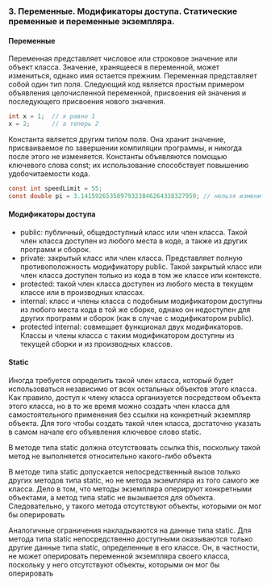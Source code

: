 ### 3. Переменные. Модификаторы доступа. Статические пременные и переменные экземпляра.

#### Переменные
Переменная представляет числовое или строковое значение или объект класса. Значение, хранящееся в переменной, может измениться, однако имя остается прежним. Переменная представляет собой один тип поля. Следующий код является простым примером объявления целочисленной переменной, присвоения ей значения и последующего присвоения нового значения.
```csharp
int x = 1;  // x равно 1
x = 2;      // а теперь 2
```
Константа является другим типом поля. Она хранит значение, присваиваемое по завершении компиляции программы, и никогда после этого не изменяется. Константы объявляются помощью ключевого слова const; их использование способствует повышению удобочитаемости кода.
```csharp
const int speedLimit = 55;
const double pi = 3.14159265358979323846264338327950; // нельзя изменить во время иполнения программы
```
#### Модификаторы доступа

 - public: публичный, общедоступный класс или член класса. Такой член класса доступен из любого места в коде, а также из других программ и сборок.
- private: закрытый класс или член класса. Представляет полную противоположность модификатору public. Такой закрытый класс или член класса доступен только из кода в том же классе или контексте.
- protected: такой член класса доступен из любого места в текущем классе или в производных классах.
- internal: класс и члены класса с подобным модификатором доступны из любого места кода в той же сборке, однако он недоступен для других программ и сборок (как в случае с модификатором public).
- protected internal: совмещает функционал двух модификаторов. Классы и члены класса с таким модификатором доступны из текущей сборки и из производных классов.

#### Static
Иногда требуется определить такой член класса, который будет использоваться независимо от всех остальных объектов этого класса. Как правило, доступ к члену класса организуется посредством объекта этого класса, но в то же время можно создать член класса для самостоятельного применения без ссылки на конкретный экземпляр объекта. Для того чтобы создать такой член класса, достаточно указать в самом начале его объявления ключевое слово static.

В методе типа static должна отсутствовать ссылка this, поскольку такой метод не выполняется относительно какого-либо объекта

В методе типа static допускается непосредственный вызов только других методов типа static, но не метода экземпляра из того самого же класса. Дело в том, что методы экземпляра оперируют конкретными объектами, а метод типа static не вызывается для объекта. Следовательно, у такого метода отсутствуют объекты, которыми он мог бы оперировать

Аналогичные ограничения накладываются на данные типа static. Для метода типа static непосредственно доступными оказываются только другие данные типа static, определенные в его классе. Он, в частности, не может оперировать переменной экземпляра своего класса, поскольку у него отсутствуют объекты, которыми он мог бы оперировать